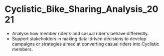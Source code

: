 # Cyclistic_Bike_Sharing_Analysis_2021
<ul><li>Analyse how member rider's and casual rider's behave differently.</li> 
<li>Support stakeholders in making data-driven decisions to develop campaigns or strategies aimed at converting casual riders into Cyclistic members.</li></ul>

